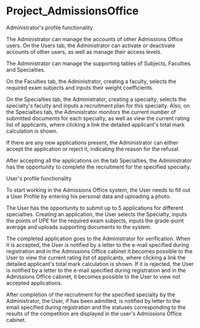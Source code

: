 # Project_AdmissionsOffice

Administrator's profile functionality

The Administrator can manage the accounts of other Admissions Office users. On the Users tab, the Administrator can activate or deactivate accounts of other users, as well as manage their access levels.

The Administrator can manage the supporting tables of Subjects, Faculties and Specialties.

On the Faculties tab, the Administrator, creating a faculty, selects the required exam subjects and inputs their weight coefficients.

On the Specialties tab, the Administrator, creating a specialty, selects the specialty's faculty and inputs a recruitment plan for this specialty. Also, on the Specialties tab, the Administrator monitors the current number of submitted documents for each specialty, as well as view the current rating list of applicants, where clicking a link the detailed applicant's total mark calculation is shown.

If there are any new applications present, the Administrator can either accept the application or reject it, indicating the reason for the refusal.

After accepting all the applications on the tab Specialties, the Administrator has the opportunity to complete the recruitment for the specified specialty.

User's profile functionality

To start working in the Admissions Office system, the User needs to fill out a User Profile by entering his personal data and uploading a photo.

The User has the opportunity to submit up to 5 applications for different specialties. Creating an application, the User selects the Specialty, inputs the points of UPE for the required exam subjects, inputs the grade-point average and uploads supporting documents to the system.

The completed application goes to the Administrator for verification. When it is accepted, the User is notified by a letter to the e-mail specified during registration and in the Admissions Office cabinet it becomes possible to the User to view the current rating list of applicants, where clicking a link the detailed applicant's total mark calculation is shown. If it is rejected, the User is notified by a letter to the e-mail specified during registration and in the Admissions Office cabinet, it becomes possible to the User to view not accepted applications.

After completion of the recruitment for the specified specialty by the Administrator, the User, if has been admitted, is notified by letter to the email specified during registration and the statuses corresponding to the results of the competition are displayed in the user's Admissions Office cabinet.
